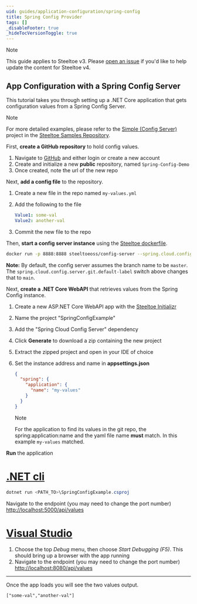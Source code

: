 ```yaml
---
uid: guides/application-configuration/spring-config
title: Spring Config Provider
tags: []
_disableFooter: true
_hideTocVersionToggle: true
---
```


> [!NOTE]
> This guide applies to Steeltoe v3. Please [open an issue](https://github.com/SteeltoeOSS/Documentation/issues/new/choose) if you'd like to help update the content for Steeltoe v4.

## App Configuration with a Spring Config Server

This tutorial takes you through setting up a .NET Core application that gets configuration values from a Spring Config Server.

> [!NOTE]
> For more detailed examples, please refer to the [Simple (Config Server)](https://github.com/SteeltoeOSS/Samples/tree/3.x/Configuration/src/Simple) project in the [Steeltoe Samples Repository](https://github.com/SteeltoeOSS/Samples/tree/3.x).

First, **create a GitHub repository** to hold config values.

1. Navigate to [GitHub](https://github.com) and either login or create a new account
1. Create and initialize a new **public** repository, named `Spring-Config-Demo`
1. Once created, note the url of the new repo

Next, **add a config file** to the repository.

1. Create a new file in the repo named `my-values.yml`
1. Add the following to the file

   ```yaml
   Value1: some-val
   Value2: another-val
   ```

1. Commit the new file to the repo

Then, **start a config server instance** using the [Steeltoe dockerfile](https://github.com/steeltoeoss/dockerfiles).

```bash
docker run -p 8888:8888 steeltoeoss/config-server --spring.cloud.config.server.git.default-label=main --spring.cloud.config.server.git.uri=<NEW_REPO_URL>
```

**Note:** By default, the config server assumes the branch name to be `master`. The `spring.cloud.config.server.git.default-label` switch above changes that to `main`.

Next, **create a .NET Core WebAPI** that retrieves values from the Spring Config instance.

1. Create a new ASP.NET Core WebAPI app with the [Steeltoe Initializr](https://start.steeltoe.io)
1. Name the project "SpringConfigExample"
1. Add the "Spring Cloud Config Server" dependency
1. Click **Generate** to download a zip containing the new project
1. Extract the zipped project and open in your IDE of choice
1. Set the instance address and name in **appsettings.json**

   ```json
   {
     "spring": {
       "application": {
         "name": "my-values"
       }
     }
   }
   ```

   > [!NOTE]
   > For the application to find its values in the git repo, the spring:application:name and the yaml file name **must** match. In this example `my-values` matched.

**Run** the application

# [.NET cli](#tab/cli)

```powershell
dotnet run <PATH_TO>\SpringConfigExample.csproj
```

Navigate to the endpoint (you may need to change the port number) [http://localhost:5000/api/values](http://localhost:5000/api/values)

# [Visual Studio](#tab/vs)

1. Choose the top _Debug_ menu, then choose _Start Debugging (F5)_. This should bring up a browser with the app running
1. Navigate to the endpoint (you may need to change the port number) [http://localhost:8080/api/values](http://localhost:8080/api/values)

---

Once the app loads you will see the two values output.

`["some-val","another-val"]`
